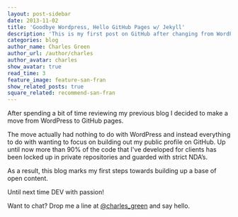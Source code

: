 ```yaml
---
layout: post-sidebar
date: 2013-11-02
title: 'Goodbye Wordpress, Hello GitHub Pages w/ Jekyll'
description: 'This is my first post on GitHub after changing from WordPress to GitHub Pages'
categories: blog
author_name: Charles Green
author_url: /author/charles
author_avatar: charles
show_avatar: true
read_time: 3
feature_image: feature-san-fran
show_related_posts: true
square_related: recommend-san-fran
---
```


After spending a bit of time reviewing my previous blog I decided to make a move from WordPress to GitHub pages. 

The move actually had nothing to do with WordPress and instead everything to do with wanting to focus on building out my public profile on GitHub. Up until now more than 90% of the code that I've developed for clients has been locked up in private repositories and guarded with strict NDA’s.

As a result, this blog marks my first steps towards building up a base of open content.

Until next time DEV with passion!

Want to chat? Drop me a line at [@charles_green](http://www.twitter.com/charles_green) and say hello.
